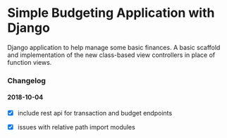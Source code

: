 # Simple Budgeting Application with Django
Django application to help manage some basic finances. A basic scaffold and 
implementation of the new class-based view controllers in place of function views.


### Changelog

#### 2018-10-04

- [x] include rest api for transaction and budget endpoints
- [x] issues with relative path import modules



